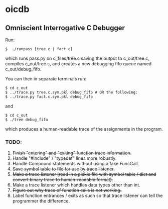 oicdb
=====

## Omniscient Interrogative C Debugger

Run:

```
$  ./runpass [tree.c | fact.c]
```

which runs pass.py on c_files/tree.c saving the output to c_out/tree.c,
compiles c_out/tree.c, and creates a new debugging fifo queue named
c_out/debug_fifo.

You can then in separate terminals run:

```
$ cd c_out
$ ../trace.py tree.c.sym.pkl debug_fifo # OR the following:
$ ../trace.py fact.c.sym.pkl debug_fifo
```

and

```
$ cd c_out
$ ./tree debug_fifo
```

which produces a human-readable trace of the assignments in the program.


### TODO:
1.    ~~Finish "entering" and "exiting" function trace information.~~
2.    Handle "#include" / "typedef" lines more robustly.
3.    Handle Compound statements without using a fake FuncCall.
4.    ~~Save symbol table to file for use by trace listener.~~
5.    ~~Make a trace listener (read in a pickle file with symbol table / dict
      and convert binary trace to human-readable format).~~
6.    Make a trace listener which handles data types other than int.
7.    ~~Figure out why trace of function calls is not working.~~
8.    Label function entrances / exits as such so that trace listener can
      tell the programmer the difference.

